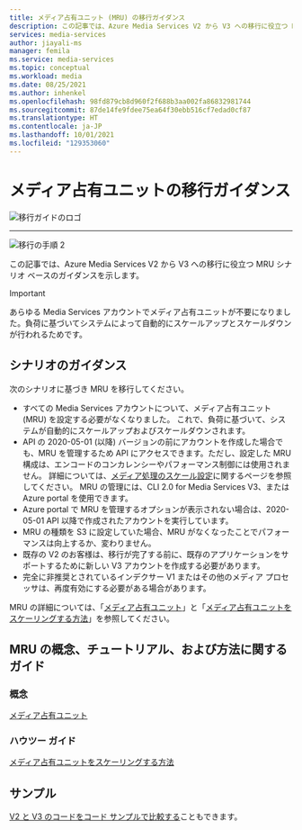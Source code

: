 ```yaml
---
title: メディア占有ユニット (MRU) の移行ガイダンス
description: この記事では、Azure Media Services V2 から V3 への移行に役立つ MRU シナリオ ベースのガイダンスを示します。
services: media-services
author: jiayali-ms
manager: femila
ms.service: media-services
ms.topic: conceptual
ms.workload: media
ms.date: 08/25/2021
ms.author: inhenkel
ms.openlocfilehash: 98fd879cb8d960f2f688b3aa002fa86832981744
ms.sourcegitcommit: 87de14fe9fdee75ea64f30ebb516cf7edad0cf87
ms.translationtype: HT
ms.contentlocale: ja-JP
ms.lasthandoff: 10/01/2021
ms.locfileid: "129353060"
---
```

# <a name="media-reserved-units-migration-guidance"></a>メディア占有ユニットの移行ガイダンス

![移行ガイドのロゴ](./media/migration-guide/azure-media-services-logo-migration-guide.svg)

<hr color="#5ea0ef" size="10">

![移行の手順 2](./media/migration-guide/steps-4.svg)

この記事では、Azure Media Services V2 から V3 への移行に役立つ MRU シナリオ ベースのガイダンスを示します。

> [!Important]
> あらゆる Media Services アカウントでメディア占有ユニットが不要になりました。負荷に基づいてシステムによって自動的にスケールアップとスケールダウンが行われるためです。 

## <a name="scenario-guidance"></a>シナリオのガイダンス

次のシナリオに基づき MRU を移行してください。

* すべての Media Services アカウントについて、メディア占有ユニット (MRU) を設定する必要がなくなりました。 これで、負荷に基づいて、システムが自動的にスケールアップおよびスケールダウンされます。
* API の 2020-05-01 (以降) バージョンの前にアカウントを作成した場合でも、MRU を管理するため API にアクセスできます。ただし、設定した MRU 構成は、エンコードのコンカレンシーやパフォーマンス制御には使用されません。 詳細については、[メディア処理のスケール設定](../previous/media-services-scale-media-processing-overview.md)に関するページを参照してください。 MRU の管理には、CLI 2.0 for Media Services V3、または Azure portal を使用できます。
* Azure portal で MRU を管理するオプションが表示されない場合は、2020-05-01 API 以降で作成されたアカウントを実行しています。
* MRU の種類を S3 に設定していた場合、MRU がなくなったことでパフォーマンスは向上するか、変わりません。
* 既存の V2 のお客様は、移行が完了する前に、既存のアプリケーションをサポートするために新しい V3 アカウントを作成する必要があります。 
* 完全に非推奨とされているインデクサー V1 またはその他のメディア プロセッサは、再度有効にする必要がある場合があります。 

MRU の詳細については、「[メディア占有ユニット](concept-media-reserved-units.md)」と「[メディア占有ユニットをスケーリングする方法](media-reserved-units-cli-how-to.md)」を参照してください。

## <a name="mru-concepts-tutorials-and-how-to-guides"></a>MRU の概念、チュートリアル、および方法に関するガイド

### <a name="concepts"></a>概念

[メディア占有ユニット](concept-media-reserved-units.md)

### <a name="how-to-guides"></a>ハウツー ガイド

[メディア占有ユニットをスケーリングする方法](media-reserved-units-cli-how-to.md)

## <a name="samples"></a>サンプル

[V2 と V3 のコードをコード サンプルで比較する](migrate-v-2-v-3-migration-samples.md)こともできます。
